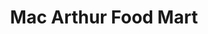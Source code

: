 ---
title: "Mac Arthur Food Mart"
url: /north-little-rock/mac-arthur-food-mart/
shop: convenience
---